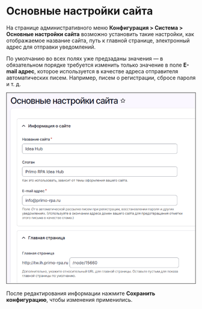 # Основные настройки сайта

На странице административного меню **Конфигурация > Система > Основные настройки сайта** возможно установить такие настройки, как отображаемое название сайта, путь к главной странице, электронный адрес для отправки уведомлений.

По умолчанию во всех полях уже предзаданы значения — в обязательном порядке требуется изменить только значение в поле **E-mail адрес**, которое используется в качестве адреса отправителя автоматических писем. Например, писем о регистрации, сбросе пароля и т. д.

![](<../../../idea-hub/resources/admin/site-information.png>)

После редактирования информации нажмите **Сохранить конфигурацию**, чтобы изменения применились.

